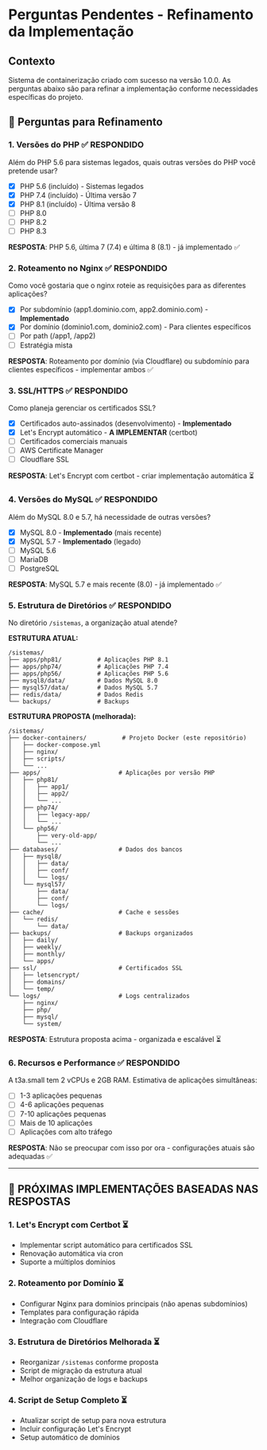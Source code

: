 # Perguntas Pendentes - Refinamento da Implementação

## Contexto
Sistema de containerização criado com sucesso na versão 1.0.0.
As perguntas abaixo são para refinar a implementação conforme necessidades específicas do projeto.

## 📝 Perguntas para Refinamento

### 1. **Versões do PHP** ✅ RESPONDIDO
Além do PHP 5.6 para sistemas legados, quais outras versões do PHP você pretende usar?
- [x] PHP 5.6 (incluído) - Sistemas legados
- [x] PHP 7.4 (incluído) - Última versão 7
- [x] PHP 8.1 (incluído) - Última versão 8
- [ ] PHP 8.0
- [ ] PHP 8.2
- [ ] PHP 8.3

**RESPOSTA**: PHP 5.6, última 7 (7.4) e última 8 (8.1) - já implementado ✅

### 2. **Roteamento no Nginx** ✅ RESPONDIDO
Como você gostaria que o nginx roteie as requisições para as diferentes aplicações?
- [x] Por subdomínio (app1.dominio.com, app2.dominio.com) - **Implementado**
- [x] Por domínio (dominio1.com, dominio2.com) - Para clientes específicos
- [ ] Por path (/app1, /app2)
- [ ] Estratégia mista

**RESPOSTA**: Roteamento por domínio (via Cloudflare) ou subdomínio para clientes específicos - implementar ambos ✅

### 3. **SSL/HTTPS** ✅ RESPONDIDO
Como planeja gerenciar os certificados SSL?
- [x] Certificados auto-assinados (desenvolvimento) - **Implementado**
- [x] Let's Encrypt automático - **A IMPLEMENTAR** (certbot)
- [ ] Certificados comerciais manuais
- [ ] AWS Certificate Manager
- [ ] Cloudflare SSL

**RESPOSTA**: Let's Encrypt com certbot - criar implementação automática ⏳

### 4. **Versões do MySQL** ✅ RESPONDIDO
Além do MySQL 8.0 e 5.7, há necessidade de outras versões?
- [x] MySQL 8.0 - **Implementado** (mais recente)
- [x] MySQL 5.7 - **Implementado** (legado)
- [ ] MySQL 5.6
- [ ] MariaDB
- [ ] PostgreSQL

**RESPOSTA**: MySQL 5.7 e mais recente (8.0) - já implementado ✅

### 5. **Estrutura de Diretórios** ✅ RESPONDIDO
No diretório `/sistemas`, a organização atual atende?

**ESTRUTURA ATUAL:**
```
/sistemas/
├── apps/php81/          # Aplicações PHP 8.1
├── apps/php74/          # Aplicações PHP 7.4
├── apps/php56/          # Aplicações PHP 5.6
├── mysql8/data/         # Dados MySQL 8.0
├── mysql57/data/        # Dados MySQL 5.7
├── redis/data/          # Dados Redis
└── backups/             # Backups
```

**ESTRUTURA PROPOSTA (melhorada):**
```
/sistemas/
├── docker-containers/          # Projeto Docker (este repositório)
│   ├── docker-compose.yml
│   ├── nginx/
│   ├── scripts/
│   └── ...
├── apps/                      # Aplicações por versão PHP
│   ├── php81/
│   │   ├── app1/
│   │   ├── app2/
│   │   └── ...
│   ├── php74/
│   │   ├── legacy-app/
│   │   └── ...
│   └── php56/
│       ├── very-old-app/
│       └── ...
├── databases/                 # Dados dos bancos
│   ├── mysql8/
│   │   ├── data/
│   │   ├── conf/
│   │   └── logs/
│   └── mysql57/
│       ├── data/
│       ├── conf/
│       └── logs/
├── cache/                     # Cache e sessões
│   └── redis/
│       └── data/
├── backups/                   # Backups organizados
│   ├── daily/
│   ├── weekly/
│   ├── monthly/
│   └── apps/
├── ssl/                       # Certificados SSL
│   ├── letsencrypt/
│   ├── domains/
│   └── temp/
└── logs/                      # Logs centralizados
    ├── nginx/
    ├── php/
    ├── mysql/
    └── system/
```

**RESPOSTA**: Estrutura proposta acima - organizada e escalável ⏳

### 6. **Recursos e Performance** ✅ RESPONDIDO
A t3a.small tem 2 vCPUs e 2GB RAM. Estimativa de aplicações simultâneas:
- [ ] 1-3 aplicações pequenas
- [ ] 4-6 aplicações pequenas
- [ ] 7-10 aplicações pequenas
- [ ] Mais de 10 aplicações
- [ ] Aplicações com alto tráfego

**RESPOSTA**: Não se preocupar com isso por ora - configurações atuais são adequadas ✅

---

## 🎯 PRÓXIMAS IMPLEMENTAÇÕES BASEADAS NAS RESPOSTAS

### 1. **Let's Encrypt com Certbot** ⏳
- Implementar script automático para certificados SSL
- Renovação automática via cron
- Suporte a múltiplos domínios

### 2. **Roteamento por Domínio** ⏳
- Configurar Nginx para domínios principais (não apenas subdomínios)
- Templates para configuração rápida
- Integração com Cloudflare

### 3. **Estrutura de Diretórios Melhorada** ⏳
- Reorganizar `/sistemas` conforme proposta
- Script de migração da estrutura atual
- Melhor organização de logs e backups

### 4. **Script de Setup Completo** ⏳
- Atualizar script de setup para nova estrutura
- Incluir configuração Let's Encrypt
- Setup automático de domínios